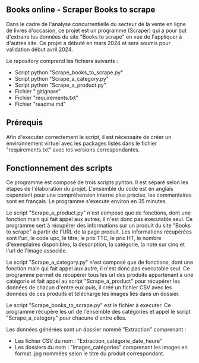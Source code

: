 Books online - Scraper Books to scrape
-
Dans le cadre de l'analyse concurrentielle du secteur de la vente en ligne de livres d'occasion, ce projet est un programme (Scraper) qui a pour but d'extraire les données du site "Books to scrape" en vue de
l'appliquer à d'autres site.
Ce projet a débuté en mars 2024 et sera soumis pour validation début avril 2024.

Le repository comprend les fichiers suivants :
- Script python "Scrape_books_to_scrape.py"
- Script python "Scrape_a_category.py"
- Script python "Scrape_a_product.py"
- Fichier ".gitignore"
- Fichier "requirements.txt"
- Fichier "readme.md"

Prérequis 
-
Afin d'executer correctement le script, il est nécessaire de créer un environnement virtuel avec les packages listés dans le fichier "requirements.txt" avec les versions correspondantes.

Fonctionnement des scripts
-
Ce programme est composé de trois scripts pyhton. Il est séparé selon les étapes de l'élaboration du projet.
L'ensemble du code est en anglais cependant pour une compréhension interne plus précise, les commentaires sont en français.
Le programme s'execute environ en 35 minutes.

Le script "Scrape_a_product.py" n'est composé que de fonctions, dont une fonction main qui fait appel aux autres, il n'est donc pas executable seul. 
Ce programme sert à récupérer des informations sur un produit du site "Books to scrape" à partir de l'URL de la page produit. 
Les informations récupérées sont l'url, le code upc, le titre, le prix TTC, le prix HT, le nombre d'exemplaires disponibles, la description, la catégorie, la note sur cinq et l'url de
l'image associée.

Le script "Scrape_a_category.py" n'est composé que de fonctions, dont une fonction main qui fait appel aux autre, il n'est donc pas executable seul.
Ce programme permet de récupérer tous les url des produits appartenant à une catégorie et fait appel au script "Scrape_a_product" pour récupérer les données de chacun d'entre eux puis,
il créé un fichier CSV avec les données de ces produits et télécharge les images liés dans un dossier.

Le script "Scrape_books_to_scrape.py" est le fichier à executer.
 Ce programme récupère les url de l'ensemble des catégories et appel le script "Scrape_a_category" pour chacune d'entre elles.

Les données générées sont un dossier nommé "Extraction" comprenant :
- Les fichier CSV du nom : "Extraction_catégorie_date_heure"
- Les dossiers du nom : "Images_catégories" comprenant les images en format .jpg nommées selon le titre du produit correspondant.


	


